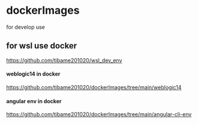 # dockerImages
for develop use
## for wsl use docker
https://github.com/tibame201020/wsl_dev_env

#### weblogic14 in docker
https://github.com/tibame201020/dockerImages/tree/main/weblogic14
#### angular env in docker
https://github.com/tibame201020/dockerImages/tree/main/angular-cli-env
